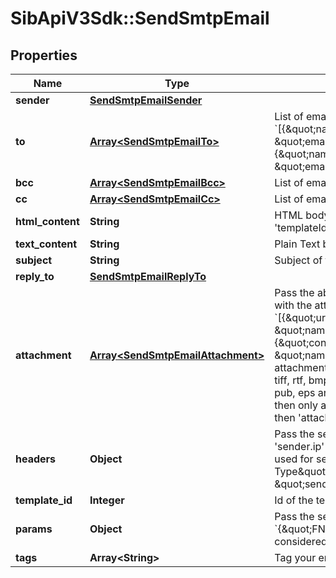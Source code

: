 # SibApiV3Sdk::SendSmtpEmail

## Properties
Name | Type | Description | Notes
------------ | ------------- | ------------- | -------------
**sender** | [**SendSmtpEmailSender**](SendSmtpEmailSender.md) |  | [optional] 
**to** | [**Array&lt;SendSmtpEmailTo&gt;**](SendSmtpEmailTo.md) | List of email addresses and names (optional) of the recipients. For example, &#x60;[{\&quot;name\&quot;:\&quot;Jimmy\&quot;, \&quot;email\&quot;:\&quot;jimmy98@example.com\&quot;}, {\&quot;name\&quot;:\&quot;Joe\&quot;, \&quot;email\&quot;:\&quot;joe@example.com\&quot;}]&#x60; | 
**bcc** | [**Array&lt;SendSmtpEmailBcc&gt;**](SendSmtpEmailBcc.md) | List of email addresses and names (optional) of the recipients in bcc | [optional] 
**cc** | [**Array&lt;SendSmtpEmailCc&gt;**](SendSmtpEmailCc.md) | List of email addresses and names (optional) of the recipients in cc | [optional] 
**html_content** | **String** | HTML body of the message ( Mandatory if &#39;templateId&#39; is not passed, ignored if &#39;templateId&#39; is passed ) | [optional] 
**text_content** | **String** | Plain Text body of the message ( Ignored if &#39;templateId&#39; is passed ) | [optional] 
**subject** | **String** | Subject of the message. Mandatory if &#39;templateId&#39; is not passed | [optional] 
**reply_to** | [**SendSmtpEmailReplyTo**](SendSmtpEmailReplyTo.md) |  | [optional] 
**attachment** | [**Array&lt;SendSmtpEmailAttachment&gt;**](SendSmtpEmailAttachment.md) | Pass the absolute URL (no local file) or the base64 content of the attachment along with the attachment name (Mandatory if attachment content is passed). For example, &#x60;[{\&quot;url\&quot;:\&quot;https://attachment.domain.com/myAttachmentFromUrl.jpg\&quot;, \&quot;name\&quot;:\&quot;My attachment 1\&quot;}, {\&quot;content\&quot;:\&quot;base64 exmaple content\&quot;, \&quot;name\&quot;:\&quot;My attachment 2\&quot;}]&#x60;. Allowed extensions for attachment file: xlsx, xls, ods, docx, docm, doc, csv, pdf, txt, gif, jpg, jpeg, png, tif, tiff, rtf, bmp, cgm, css, shtml, html, htm, zip, xml, ppt, pptx, tar, ez, ics, mobi, msg, pub, eps and odt ( If &#39;templateId&#39; is passed and is in New Template Language format then only attachment url is accepted. If template is in Old template Language format, then &#39;attachment&#39; is ignored ) | [optional] 
**headers** | **Object** | Pass the set of headers that shall be sent along the mail headers in the original email. &#39;sender.ip&#39; header can be set (only for dedicated ip users) to mention the IP to be used for sending transactional emails. For example, &#x60;{\&quot;Content-Type\&quot;:\&quot;text/html\&quot;, \&quot;charset\&quot;:\&quot;iso-8859-1\&quot;, \&quot;sender.ip\&quot;:\&quot;1.2.3.4\&quot;}&#x60; | [optional] 
**template_id** | **Integer** | Id of the template | [optional] 
**params** | **Object** | Pass the set of attributes to customize the template. For example, &#x60;{\&quot;FNAME\&quot;:\&quot;Joe\&quot;, \&quot;LNAME\&quot;:\&quot;Doe\&quot;}&#x60;. It&#39;s considered only if template is in New Template Language format. | [optional] 
**tags** | **Array&lt;String&gt;** | Tag your emails to find them more easily | [optional] 


